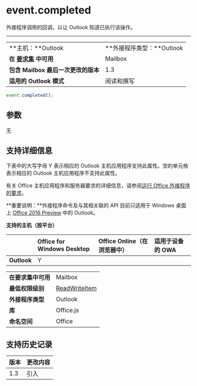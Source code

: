 

# <a name="event.completed"></a>event.completed
外接程序调用的回调，以让 Outlook 知道已执行该操作。

****

|||
|:-----|:-----|
|**主机：**Outlook|**外接程序类型：**Outlook|
|**在 [要求集](../../docs/overview/specify-office-hosts-and-api-requirements.md) 中可用**|Mailbox|
|**包含 Mailbox 最后一次更改的版本**|1.3|
|**适用的 Outlook 模式**|阅读和撰写|



```js
event.completed();
```


## <a name="parameters"></a>参数

无


## <a name="support-details"></a>支持详细信息


下表中的大写字母 Y 表示相应的 Outlook 主机应用程序支持此属性。空的单元格表示相应的 Outlook 主机应用程序不支持此属性。

有关 Office 主机应用程序和服务器要求的详细信息，请参阅[运行 Office 外接程序的要求](../../docs/overview/requirements-for-running-office-add-ins.md)。

 **重要说明：**外接程序命令及与其相关联的 API 目前只适用于 Windows 桌面上 [Office 2016 Preview](https://products.office.com/en-us/office-2016-preview) 中的 Outlook。


**支持的主机（按平台）**


| |**Office for Windows Desktop**|**Office Online（在浏览器中）**|**适用于设备的 OWA**|
|:-----|:-----|:-----|:-----|
|**Outlook**|Y|||

|||
|:-----|:-----|
|**在要求集中可用**|Mailbox|
|**最低权限级别**|[ReadWriteItem](../../docs/outlook/understanding-outlook-add-in-permissions.md)|
|**外接程序类型**|Outlook|
|**库**|Office.js|
|**命名空间**|Office|

## <a name="support-history"></a>支持历史记录




|**版本**|**更改内容**|
|:-----|:-----|
|1.3|引入|
